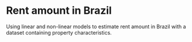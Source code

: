# Rent amount in Brazil

Using linear and non-linear models to estimate rent amount in Brazil with a dataset containing property characteristics.
